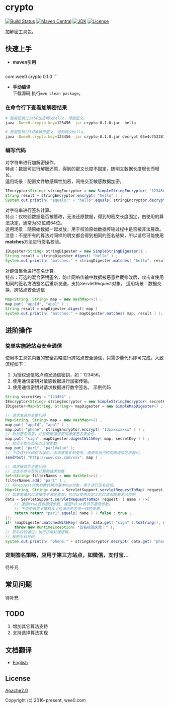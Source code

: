 # crypto

[![Build Status](https://travis-ci.org/baihw/crypto.svg?branch=master)](https://travis-ci.org/baihw/crypto)
[![Maven Central](https://img.shields.io/maven-central/v/com.wee0/crypto.svg?label=Maven%20Central)](https://search.maven.org/search?q=g:%22com.wee0%22%20AND%20a:%22crypto%22)
[![JDK](https://img.shields.io/badge/JDK-1.8+-green.svg)](https://www.oracle.com/technetwork/java/javase/downloads/index.html)
[![License](https://img.shields.io/badge/license-Apache%202-4EB1BA.svg)](https://www.apache.org/licenses/LICENSE-2.0.html)

加解密工具包。

## 快速上手

- **maven引用** 

  ```xml
<dependency>
    <groupId>com.wee0</groupId>
    <artifactId>crypto</artifactId>
    <version>0.1.0</version>
</dependency>
  ```

- **手动编译**  
   下载源码,执行`mvn clean package`。   

### 在命令行下查看加解密结果 

```sh
# 使用密钥123456加密明文hello，得到密文。
java -Dwee0.crypto.key=123456 -jar crypto-0.1.0.jar  hello

# 使用密钥123456解密密文，得到明文hello。
java -Dwee0.crypto.key=123456 -jar crypto-0.1.0.jar decrypt 05e4c7522818bcb81117f90ff8007970
```


### 编写代码

对字符串进行加解密操作。<br/>
特点：数据可进行解密还原，得到的密文长度不固定，随明文数据长度增长而增长。<br/>
适用场景：配置文件敏感属性加密，网络交互敏感数据加密。
```java
IEncryptor<String> stringEncryptor = new SimpleStringEncryptor( "123456" );
String result = stringEncryptor.encrypt( "hello" ) ;
System.out.println( "equals:" + "hello".equals( stringEncryptor.decrypt( result ) ) );
```

对字符串进行签名计算。<br/>
特点：仅校验数据是否被篡改，无法还原数据，得到的密文长度固定，由使用的算法决定，通常为32位或64位。<br/>
适用场景：随原始数据一起发放，用于校验原始数据传输过程中是否被非法篡改。<br/>
注意：不是所有的算法对同样的明文都会得到相同的签名结果，所以请尽可能使用**matches**方法进行签名校验。
```java
IDigester<String> stringDigester = new SimpleStringDigester() ;
String result = stringDigester.digest( "hello" ) ;
System.out.println( "matches:" + stringDigester.matches( "hello", result ) );
```

对键值集合进行签名计算。<br/>
特点：可选的混合密钥签名，防止网络传输中数据被恶意拦截修改后，攻击者使用相同的签名方法签名后重新发送，支持ServletRequest对象。
适用场景：数据交换，跨站点安全通信
```java
Map<String, String> map = new HashMap<>() ;
map.put( "appId", "app1" ) ;
String result = mapDigester.digest( map )
System.out.println( "matches:" + mapDigester.matches( map, result ) );
```


## 进阶操作

### 简单实施跨站点安全通信

使用本工具包内置的安全策略进行跨站点安全通信，只需少量代码即可完成。大致流程如下：<br/>
1. 为授权通信站点颁发通信密钥，如：123456。
1. 使用通信密钥对敏感数据进行加密传输。
1. 使用通信密钥对请求数据进行数字签名。
示例代码  
```java
String secretKey = "123456" ;
IEncryptor<String> stringEncryptor = new SimpleStringEncryptor( secretKey ) ;
IDigester<Map<String, String>> mapDigester = new SimpleMapDigester() ;

// 请求发送方主要代码
Map<String, String> map = new HashMap<>() ;
map.put( "appId", "app1" ) ;
map.put( "phone", stringEncryptor.encrypt( "13xxxxxxxxx" ) ) ;
// 附加签名信息，并且使用通信密钥增强签名安全性。
map.put( "sign", mapDigester.digestWithKey( map, secretKey ) ) ;
// 其它不参与签名的正常参数
map.put( "par1", "par1Value" );
// 下边这行代码仅为演示，无法直接复制使用，请使用自己的网络请求方法替代。
sendPost( "http://www.xxx.com/xxx", map ) ;

// 请求接收方主要代码
// 过滤不参与签名计算的请求参数
Set<String> filterNames = new HashSet<>() ;
filterNames.add( "par1" ) ;
// 将request对象参数转换为基本Map对象，用于进行签名校验。
Map<String, String> data = ServletSupport.servletRequestToMap( request, filterNames, false ) ;
// 如果简单的过滤操作不满足需求，也可以使用自定义的过滤函数来灵活控制
data = ServletSupport.servletRequestToMap( request, ( name ) ->{
	// 返回true表示接受参数，返回false表示不接受参数。
	// 下边的自定义策略与上边演示的方法一样的效果。
	return return "par1".equals( name ) ? false : true ;
});
if( !mapDigester.matchesWithKey( data, data.get( "sign" ).toString(), secretKey ) )
	throw new RuntimeException( "签名校验失败！" );
// 签名校验通过，执行正常处理逻辑。
// 解密手机号码
System.out.println( "phone:" + stringEncryptor.decrypt( data.get( "phone" ).toString() ) );
```


### 定制签名策略，应用于第三方站点，如微信，支付宝... 
待补充


## 常见问题
待补充



## TODO

1. 增加其它算法支持
1. 支持选择算法实现



## 文档翻译

* [English](https://github.com/baihw/crypto/blob/master/README_en.md)



## License

[Apache2.0](https://www.apache.org/licenses/LICENSE-2.0.html)

Copyright (c) 2016-present, wee0.com
